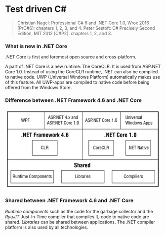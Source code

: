 # Test driven C#
> Christian Nagel: Professional C# 6 and .NET Core 1.0, Wrox 2016 [PrC#6]: chapters 1, 2, 3, and 4.
> Peter Sestoft: C# Precisely Second Edition, MIT 2012 [C#P2]: chapters 1, 2, and 3.

### What is new in .NET Core
.NET Core is first and foremost open source and cross-platform.

A part of .NET Core is a new runtime: The CoreCLR. It is used from ASP.NET Core 1.0.
Instead of using the CoreCLR runtime, .NET can also be compiled to native code.
UWP (Universal Windows Platform) automatically makes use of this feature.
All UWP-apps are compiled to native code before being offered from the Windows Store.

### Difference between .NET Framework 4.6 and .NET Core
<img src="assets/dotnet_tech_stack.png" />

### Shared between .NET Framework 4.6 and .NET Core
*Runtime components* such as the code for the garbage collector and the *RyuJIT* Just-In-Time compiler that compiles IL-code to native code are shared. *Libraries* can be shared between applications. The .NET compiler platform is also used by all technologies.

